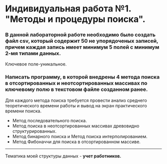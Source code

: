 # Индивидуальная работа №1. "Методы и процедуры поиска".
### В данной лабораторной работе необходимо было создать файл csv, который содержит 50 не упорядоченых записей, причем каждая запись имеет минимум 5 полей с минимум 2-мя типами данных. 
Ключевое поле-уникальное. 
### Напиcать программу, в которой внедрены 4 метода поиска в отсортированных и неотсортированных массивах по ключевому полю в текстовом файле созданном ранее. 
Для каждого метода поиска требуется провести анализ среднего теоретического времени работы и вывод на экран практического времени поиска. 

+ Метод последовательного поиска.
+ Метод поиска в неотсортированных массивах древовидно структурированных.
+ Метод бинарного поиска и Метод поиска интерполированием.
+ Метод Фибоначчи для поиска в отсортированном массиве.

______

Тематика моей структуры данных - **учет работников.**


